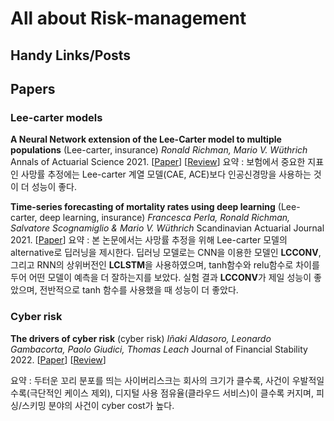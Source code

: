 # All about Risk-management

## Handy Links/Posts



## Papers

### Lee-carter models

**A Neural Network extension of the Lee-Carter model to multiple populations** (Lee-carter, insurance)
*Ronald Richman, Mario V. Wüthrich*
Annals of Actuarial Science 2021. [[Paper](./papers/Richman_and_Wuthrich_AAS_2021.pdf)] [[Review](https://newindow.tistory.com/319)]
요약 : 보험에서 중요한 지표인 사망률 추정에는 Lee-carter 계열 모델(CAE, ACE)보다 인공신경망을 사용하는 것이 더 성능이 좋다.

**Time-series forecasting of mortality rates using deep learning** (Lee-carter, deep learning, insurance)
*Francesca Perla, Ronald Richman, Salvatore Scognamiglio & Mario V. Wüthrich*
Scandinavian Actuarial Journal 2021. [[Paper](./papers/Perla_et_al_SAJ_2021.pdf)]
요약 : 본 논문에서는 사망률 추정을 위해 Lee-carter 모델의 alternative로 딥러닝을 제시한다. 딥러닝 모델로는 CNN을 이용한 모델인 **LCCONV**, 그리고 RNN의 상위버전인 **LCLSTM**을 사용하였으며, tanh함수와 relu함수로 차이를 두어 어떤 모델이 예측을 더 잘하는지를 보았다. 실험 결과 **LCCONV**가 제일 성능이 좋았으며, 전반적으로 tanh 함수를 사용했을 때 성능이 더 좋았다. 

### Cyber risk

**The drivers of cyber risk** (cyber risk)
*Iñaki Aldasoro, Leonardo Gambacorta, Paolo Giudici, Thomas Leach*
Journal of Financial Stability 2022. [[Paper](./papers/Aldasoro_et_al_JFS_2022.pdf)] [[Review](./review/the_drivers_of_cyber_risk.md)]

요약 : 두터운 꼬리 분포를 띄는 사이버리스크는 회사의 크기가 클수록, 사건이 우발적일수록(극단적인 케이스 제외), 디지털 사용 점유율(클라우드 서비스)이 클수록 커지며, 피싱/스키밍 분야의 사건이 cyber cost가 높다.